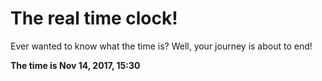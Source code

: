 # The real time clock!

Ever wanted to know what the time is? Well, your journey is about to end!

**The time is Nov 14, 2017, 15:30**